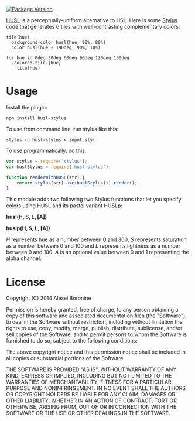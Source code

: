 [![Package Version](https://img.shields.io/npm/v/husl-stylus.svg)](https://www.npmjs.com/package/husl-stylus)

[HUSL](http://www.boronine.com/husl/) is a perceptually-uniform alternative to HSL. Here is some [Stylus](http://learnboost.github.io/stylus/) code that generates 6 tiles with well-contrasting complementary colors:

```Stylus
tile(hue)
  background-color husl(hue, 90%, 80%)
  color husl(hue + 190deg, 90%, 10%)

for hue in 0deg 30deg 60deg 90deg 120deg 150deg
  .colored-tile-{hue}
    tile(hue)
```

# Usage

Install the plugin:

```Shell
npm install husl-stylus
```

To use from command line, run stylus like this:

```Shell
stylus -u husl-stylus < input.styl
```

To use programmatically, do this:

```JavaScript
var stylus = require('stylus');
var huslStylus = require('husl-stylus');

function renderWithHUSL(str) {
    return stylus(str).use(huslStylus()).render();
}
```

This module adds two following two Stylus functions that let you specify colors using HUSL and its pastel variant HUSLp:

**husl(H, S, L, [A])**

**huslp(H, S, L, [A])**

*H* represents hue as a number between 0 and 360, *S* represents saturation as a number between 0 and 100 and *L* represents lightness as a number between 0 and 100. *A* is an optional value between 0 and 1 representing the alpha channel.

# License

Copyright (C) 2014 Alexei Boronine

Permission is hereby granted, free of charge, to any person obtaining a copy of this software and associated documentation files (the "Software"), to deal in the Software without restriction, including without limitation the rights to use, copy, modify, merge, publish, distribute, sublicense, and/or sell copies of the Software, and to permit persons to whom the Software is furnished to do so, subject to the following conditions:

The above copyright notice and this permission notice shall be included in all copies or substantial portions of the Software.

THE SOFTWARE IS PROVIDED "AS IS", WITHOUT WARRANTY OF ANY KIND, EXPRESS OR IMPLIED, INCLUDING BUT NOT LIMITED TO THE WARRANTIES OF MERCHANTABILITY, FITNESS FOR A PARTICULAR PURPOSE AND NONINFRINGEMENT. IN NO EVENT SHALL THE AUTHORS OR COPYRIGHT HOLDERS BE LIABLE FOR ANY CLAIM, DAMAGES OR OTHER LIABILITY, WHETHER IN AN ACTION OF CONTRACT, TORT OR OTHERWISE, ARISING FROM, OUT OF OR IN CONNECTION WITH THE SOFTWARE OR THE USE OR OTHER DEALINGS IN THE SOFTWARE.
